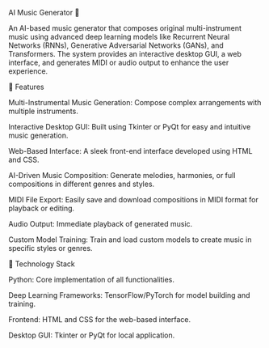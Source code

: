 AI Music Generator 🎵

An AI-based music generator that composes original multi-instrument music using advanced deep learning models like Recurrent Neural Networks (RNNs), Generative Adversarial Networks (GANs), and Transformers. The system provides an interactive desktop GUI, a web interface, and generates MIDI or audio output to enhance the user experience.

🌟 Features

Multi-Instrumental Music Generation: Compose complex arrangements with multiple instruments.

Interactive Desktop GUI: Built using Tkinter or PyQt for easy and intuitive music generation.

Web-Based Interface: A sleek front-end interface developed using HTML and CSS.

AI-Driven Music Composition: Generate melodies, harmonies, or full compositions in different genres and styles.

MIDI File Export: Easily save and download compositions in MIDI format for playback or editing.

Audio Output: Immediate playback of generated music.

Custom Model Training: Train and load custom models to create music in specific styles or genres.

🔧 Technology Stack

Python: Core implementation of all functionalities.

Deep Learning Frameworks: TensorFlow/PyTorch for model building and training.

Frontend: HTML and CSS for the web-based interface.

Desktop GUI: Tkinter or PyQt for local application.
